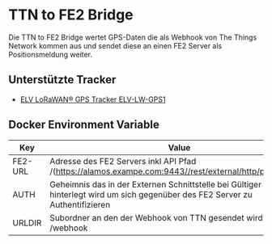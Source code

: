 # TTN to FE2 Bridge

Die TTN to FE2 Bridge wertet GPS-Daten die als Webhook von The Things Network kommen aus und sendet diese an einen FE2 Server als Positionsmeldung weiter.

## Unterstützte Tracker
- [ELV LoRaWAN® GPS Tracker ELV-LW-GPS1](https://de.elv.com/elv-bausatz-lorawan-gps-tracker-elv-lw-gps1-157519)

## Docker Environment Variable
|Key|Value|
|-----|-----|
|FE2-URL|Adresse des FE2 Servers inkl API Pfad /(https://alamos.exampe.com:9443//rest/external/http/position/v2/)|
|AUTH|Geheimnis das in der Externen Schnittstelle bei Gültiger Absender hinterlegt wird um sich gegenüber des FE2 Server zu Authentifizieren|
|URLDIR|Subordner an den der Webhook von TTN gesendet wird z.B. /webhook|
